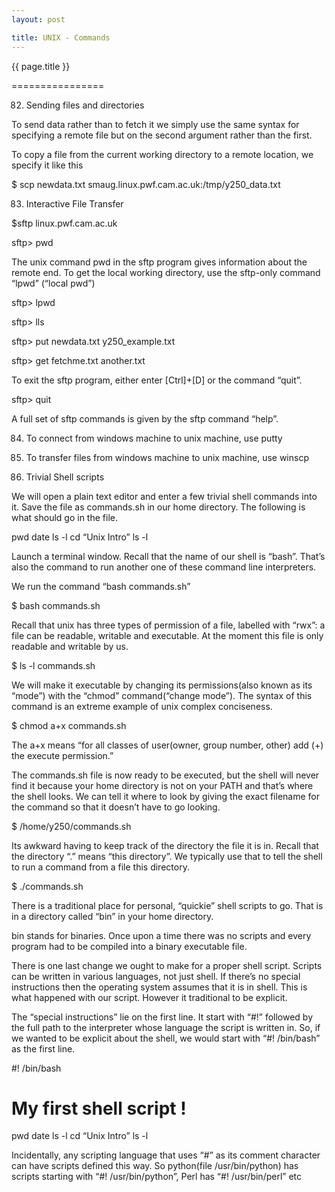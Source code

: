 ```yaml
---
layout: post

title: UNIX - Commands
---
```




{{ page.title }}

================

82) Sending files and directories

To send data rather than to fetch it we simply use the same syntax for specifying a remote file but on the second argument rather than the first.

To copy a file from the current working directory to a remote location, we specify it like this

$ scp newdata.txt smaug.linux.pwf.cam.ac.uk:/tmp/y250_data.txt

83) Interactive File Transfer

$sftp linux.pwf.cam.ac.uk

sftp> pwd

The unix command pwd in the sftp program gives information about the remote end. To get the local working directory, use the sftp-only command “lpwd” (“local pwd”)

sftp> lpwd

sftp> lls

sftp> put newdata.txt y250_example.txt

sftp> get fetchme.txt another.txt

To exit the sftp program, either enter [Ctrl]+[D] or the command “quit”. 

sftp> quit

A full set of sftp commands is given by the sftp command “help”.

84) To connect from windows machine to unix machine, use putty

85) To transfer files from windows machine to unix machine, use winscp

86) Trivial Shell scripts

We will open a plain text editor and enter a few trivial shell commands into it. Save the file as commands.sh in our home directory. The following is what should go in the file.

pwd
date
ls -l
cd “Unix Intro”
ls -l

Launch a terminal window. Recall that the name of our shell is “bash”. That’s also the command to run another one of these command line interpreters.

We run the command “bash commands.sh”

$ bash commands.sh

Recall that unix has three types of permission of a file, labelled with “rwx”: a file can be readable, writable and executable. At the moment this file is only readable and writable by us.

$ ls -l commands.sh

We will make it executable by changing its permissions(also known as its “mode”) with the “chmod” command(“change mode”). The syntax of this command is an extreme example of unix complex conciseness.

$ chmod a+x commands.sh

The a+x means “for all classes of user(owner, group number, other) add (+) the execute permission.”

The commands.sh file is now ready to be executed, but the shell will never find it because your home directory is not on your PATH and that’s where the shell looks. We can tell it where to look by giving the exact filename for the command so that it doesn’t have to go looking.

$ /home/y250/commands.sh

Its awkward having to keep track of the directory the file it is in. Recall that the directory “.” means “this directory”. We typically use that to tell the shell to run a command from a file this directory.

$ ./commands.sh

There is a traditional place for personal, “quickie” shell scripts to go. That is in a directory called “bin” in your home directory. 

bin stands for binaries. Once upon a time there was no scripts and every program had to be compiled into a binary executable file.

There is one last change we ought to make for a proper shell script. Scripts can be written in various languages, not just shell.  If there’s no special instructions then the operating system assumes that it is in shell. This is what happened with our script. However it traditional to be explicit.

The “special instructions” lie on the first line. It start with “#!” followed by the full path to the interpreter whose language the script is written in. So, if we wanted to be explicit about the shell, we would start with “#! /bin/bash” as the first line. 

#! /bin/bash

# My first shell script !

pwd
date
ls -l
cd “Unix Intro”
ls -l

Incidentally, any scripting language that uses “#” as its comment character can have scripts defined this way. So python(file /usr/bin/python) has scripts starting with “#! /usr/bin/python”, Perl has “#! /usr/bin/perl” etc
